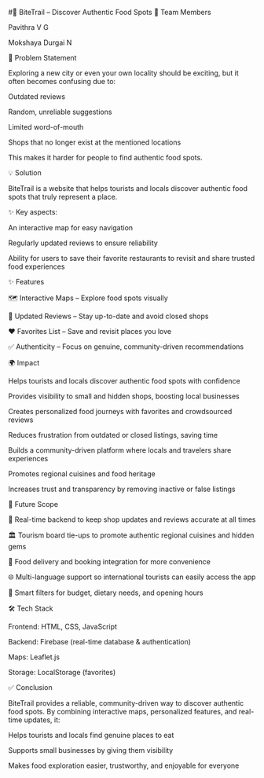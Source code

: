 #🍴 BiteTrail – Discover Authentic Food Spots
👥 Team Members

Pavithra V G

Mokshaya Durgai N

🔎 Problem Statement

Exploring a new city or even your own locality should be exciting, but it often becomes confusing due to:

Outdated reviews

Random, unreliable suggestions

Limited word-of-mouth

Shops that no longer exist at the mentioned locations

This makes it harder for people to find authentic food spots.

💡 Solution

BiteTrail is a website that helps tourists and locals discover authentic food spots that truly represent a place.

✨ Key aspects:

An interactive map for easy navigation

Regularly updated reviews to ensure reliability

Ability for users to save their favorite restaurants to revisit and share trusted food experiences

✨ Features

🗺️ Interactive Maps – Explore food spots visually

📝 Updated Reviews – Stay up-to-date and avoid closed shops

❤️ Favorites List – Save and revisit places you love

✅ Authenticity – Focus on genuine, community-driven recommendations

🌍 Impact

Helps tourists and locals discover authentic food spots with confidence

Provides visibility to small and hidden shops, boosting local businesses

Creates personalized food journeys with favorites and crowdsourced reviews

Reduces frustration from outdated or closed listings, saving time

Builds a community-driven platform where locals and travelers share experiences

Promotes regional cuisines and food heritage

Increases trust and transparency by removing inactive or false listings

🚀 Future Scope

🔄 Real-time backend to keep shop updates and reviews accurate at all times

🏛️ Tourism board tie-ups to promote authentic regional cuisines and hidden gems

🍔 Food delivery and booking integration for more convenience

🌐 Multi-language support so international tourists can easily access the app

🧮 Smart filters for budget, dietary needs, and opening hours

🛠 Tech Stack

Frontend: HTML, CSS, JavaScript

Backend: Firebase (real-time database & authentication)

Maps: Leaflet.js

Storage: LocalStorage (favorites)

✅ Conclusion

BiteTrail provides a reliable, community-driven way to discover authentic food spots. By combining interactive maps, personalized features, and real-time updates, it:

Helps tourists and locals find genuine places to eat

Supports small businesses by giving them visibility

Makes food exploration easier, trustworthy, and enjoyable for everyone
